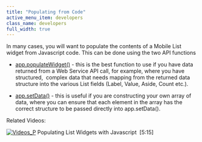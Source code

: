 ```yaml
---
title: "Populating from Code"
active_menu_item: developers
class_name: developers
full_width: true
---
```



In many cases, you will want to populate the contents of a Mobile List widget from Javascript code. This can be done using the two API functions

 - [app.populateWidget()](../../../../scripting-apis/client-api/widget-data-state-manipulation/populatewidget/) - this is the best function to use if you have data returned from a Web Service API call, for example, where you have structured,  complex data that needs mapping from the returned data structure into the various List fields (Label, Value, Aside, Count etc.).

 - [app.setData()](../../../../scripting-apis/client-scripting-overview/scripting-with-javascript/widget-reading-writing/widget-content-reading-and-writing/mobile-list) - this is useful if you are constructing your own array of data, where you can ensure that each element in the array has the correct structure to be passed directly into app.setData().

Related Videos:

[![Videos\_P](/img/docs/videos_p.png)](http://www.youtube.com/v/q6VXeWOhAxA?autoplay=1&hd=1&fs=1&showsearch=0&rel=0&) Populating List Widgets with Javascript  [5:15]
